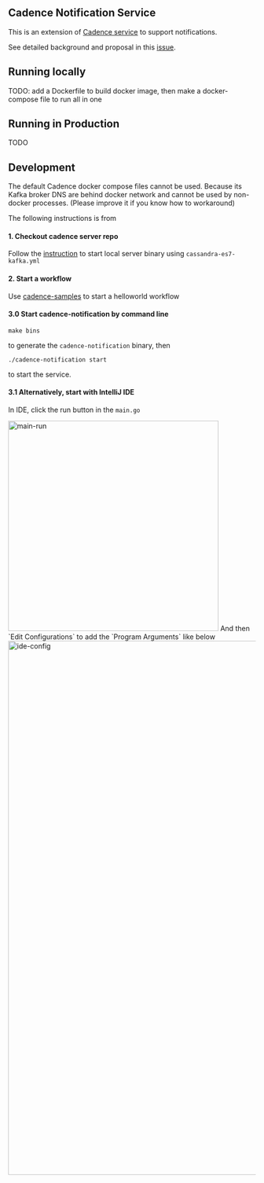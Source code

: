 Cadence Notification Service 
----
This is an extension of [Cadence service](https://github.com/uber/cadence) to support notifications. 

See detailed background and proposal in this [issue](https://github.com/uber/cadence/issues/3798).

Running locally
---
TODO: add a Dockerfile to build docker image, then make a docker-compose file to run all in one

Running in Production
---
TODO

Development
----
The default Cadence docker compose files cannot be used. 
Because its Kafka broker DNS are behind docker network and cannot be used by non-docker processes. 
(Please improve it if you know how to workaround)

The following instructions is from 
#### 1. Checkout cadence server repo
 Follow the [instruction](https://github.com/uber/cadence/blob/master/CONTRIBUTING.md)
 to start local server binary using `cassandra-es7-kafka.yml`

#### 2. Start a workflow
Use [cadence-samples](https://github.com/uber-common/cadence-samples) to start a helloworld workflow

#### 3.0 Start cadence-notification by command line
```
make bins
```
to generate the `cadence-notification` binary, then
```
./cadence-notification start
```
to start the service.
 
#### 3.1 Alternatively, start with IntelliJ IDE
In IDE, click the run button in the `main.go`

<img width="428" alt="main-run" src="https://user-images.githubusercontent.com/4523955/144361024-259b79db-9f0c-45e1-b1b6-2c1b392b1721.png">
And then `Edit Configurations` to add the `Program Arguments` like below
<img width="1087" alt="ide-config" src="https://user-images.githubusercontent.com/4523955/144361029-cc7e5022-813f-4536-9fe8-0a570e5e16f4.png">
